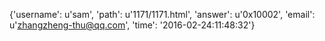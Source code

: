 {'username': u'sam', 'path': u'1171/1171.html', 'answer': u'0x10002', 'email': u'zhangzheng-thu@qq.com', 'time': '2016-02-24:11:48:32'}